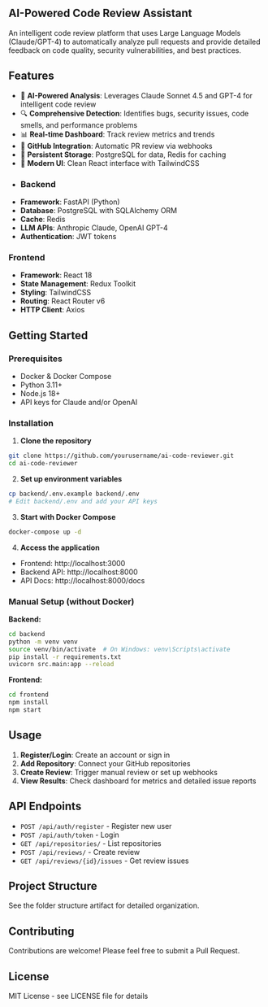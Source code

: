 
## AI-Powered Code Review Assistant 

An intelligent code review platform that uses Large Language Models (Claude/GPT-4) to automatically analyze pull requests and provide detailed feedback on code quality, security vulnerabilities, and best practices.

## Features

- 🤖 **AI-Powered Analysis**: Leverages Claude Sonnet 4.5 and GPT-4 for intelligent code review
- 🔍 **Comprehensive Detection**: Identifies bugs, security issues, code smells, and performance problems
- 📊 **Real-time Dashboard**: Track review metrics and trends
- 🔗 **GitHub Integration**: Automatic PR review via webhooks
- 💾 **Persistent Storage**: PostgreSQL for data, Redis for caching
- 🎨 **Modern UI**: Clean React interface with TailwindCSS
- ### Backend
- **Framework**: FastAPI (Python)
- **Database**: PostgreSQL with SQLAlchemy ORM
- **Cache**: Redis
- **LLM APIs**: Anthropic Claude, OpenAI GPT-4
- **Authentication**: JWT tokens

### Frontend
- **Framework**: React 18
- **State Management**: Redux Toolkit
- **Styling**: TailwindCSS
- **Routing**: React Router v6
- **HTTP Client**: Axios

## Getting Started

### Prerequisites
- Docker & Docker Compose
- Python 3.11+
- Node.js 18+
- API keys for Claude and/or OpenAI

### Installation

1. **Clone the repository**
```bash
git clone https://github.com/yourusername/ai-code-reviewer.git
cd ai-code-reviewer
```

2. **Set up environment variables**
```bash
cp backend/.env.example backend/.env
# Edit backend/.env and add your API keys
```

3. **Start with Docker Compose**
```bash
docker-compose up -d
```

4. **Access the application**
- Frontend: http://localhost:3000
- Backend API: http://localhost:8000
- API Docs: http://localhost:8000/docs

### Manual Setup (without Docker)

**Backend:**
```bash
cd backend
python -m venv venv
source venv/bin/activate  # On Windows: venv\Scripts\activate
pip install -r requirements.txt
uvicorn src.main:app --reload
```

**Frontend:**
```bash
cd frontend
npm install
npm start
```

## Usage

1. **Register/Login**: Create an account or sign in
2. **Add Repository**: Connect your GitHub repositories
3. **Create Review**: Trigger manual review or set up webhooks
4. **View Results**: Check dashboard for metrics and detailed issue reports

## API Endpoints

- `POST /api/auth/register` - Register new user
- `POST /api/auth/token` - Login
- `GET /api/repositories/` - List repositories
- `POST /api/reviews/` - Create review
- `GET /api/reviews/{id}/issues` - Get review issues

## Project Structure

See the folder structure artifact for detailed organization.

## Contributing

Contributions are welcome! Please feel free to submit a Pull Request.

## License

MIT License - see LICENSE file for details
